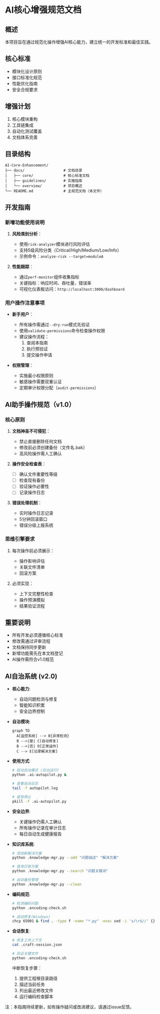 # AI核心增强规范文档

## 概述
本项目旨在通过规范化操作增强AI核心能力，建立统一的开发标准和最佳实践。

## 核心标准
- 模块化设计原则
- 接口标准化规范
- 性能优化指南
- 安全合规要求

## 增强计划
1. 核心模块重构
2. 工具链集成
3. 自动化测试覆盖
4. 文档体系完善

## 目录结构
```
AI-Core-Enhancement/
├── docs/                  # 文档目录
│   ├── core/              # 核心标准文档
│   ├── guidelines/        # 实施指南
│   └── overview/          # 项目概述
└── README.md              # 主规范文档（本文件）
```

## 开发指南

### 新增功能使用说明
1. **风险类别分析**：
   - 使用`risk-analyzer`模块进行风险评估
   - 支持5级风险分类（Critical/High/Medium/Low/Info）
   - 示例命令：`analyze-risk --target=moduleA`

2. **性能跟踪**：
   - 通过`perf-monitor`组件收集指标
   - 关键指标：响应时间、吞吐量、错误率
   - 可视化仪表板访问：`http://localhost:3000/dashboard`

### 用户操作注意事项
- **新手用户**：
  - 所有操作需通过`--dry-run`模式先验证
  - 使用`validate-permissions`命令检查操作权限
  - 建议操作流程：
    1. 查阅本指南
    2. 执行预验证
    3. 提交操作申请

- **权限管理**：
  - 实施最小权限原则
  - 敏感操作需要双重认证
  - 定期审计权限分配（`audit-permissions`）

## AI助手操作规范（v1.0）

### 核心原则
1. **文档神圣不可侵犯**：
   - 禁止直接删除任何文档
   - 修改前必须创建备份（文件名.bak）
   - 高风险操作需人工确认

2. **操作安全检查表**：
   - [ ] 确认文件重要性等级
   - [ ] 检查现有备份
   - [ ] 验证操作必要性
   - [ ] 记录操作日志

3. **错误处理机制**：
   - 实时操作日志记录
   - 5分钟回滚窗口
   - 错误分级上报系统

### 思维引擎要求
1. 每次操作前必须展示：
   - 操作影响评估
   - 关联文件清单
   - 回滚方案

2. 必须实现：
   - 上下文完整性检查
   - 操作预演模拟
   - 结果验证流程

## 重要说明
- 所有开发必须遵循核心标准
- 修改需通过评审流程
- 文档保持同步更新
- 新增功能需先在本文档登记
- AI操作需符合v1.0规范

## AI自治系统 (v2.0)
- **核心能力**:
  - 自动问题检测与修复
  - 智能知识积累
  - 安全边界控制

- **自治模块**:
  ```mermaid
  graph TD
    A[监控系统] --> B{异常检测}
    B -->|是| C[自动修复]
    B -->|否| D[正常运作]
    C --> E[记录解决方案]
  ```

- **使用方式**:
  ```bash
  # 启动自治模式 (后台运行)
  python .ai-autopilot.py &
  
  # 查看自治日志
  tail -f autopilot.log
  
  # 紧急停止
  pkill -f .ai-autopilot.py
  ```

- **安全边界**:
  - 关键操作仍需人工确认
  - 所有操作记录在审计日志
  - 每日自动生成健康报告

- **知识库系统**:
  ```bash
  # 添加新解决方案
  python .knowledge-mgr.py --add "问题描述" "解决方案"
  
  # 查询已有方案
  python .knowledge-mgr.py --search "问题关键词"
  
  # 自动备份管理
  python .knowledge-mgr.py --clean
  ```
- **编码规范**:
  ```bash
  # 检测编码问题
  python .encoding-check.sh
  
  # 自动修复(Windows)
  chcp 65001 & find . -type f -name "*.py" -exec sed -i 's/\r$//' {} \;
  ```
- **会话恢复**:
  ```bash
  # 恢复工作上下文
  cat .craft-session.json
  
  # 验证关键文件
  python .encoding-check.sh
  ```
  中断恢复步骤：
  1. 提供工程根目录路径
  2. 描述当前任务
  3. 列出最近修改文件
  4. 运行编码检查脚本

注：本指南持续更新，如有操作疑问或改进建议，请通过issue反馈。
